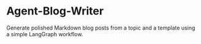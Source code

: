 # Agent-Blog-Writer
Generate polished Markdown blog posts from a topic and a template using a simple LangGraph workflow.
